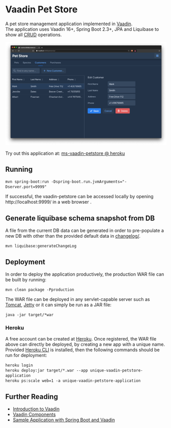 # Vaadin Pet Store

A pet store management application implemented in [Vaadin](https://vaadin.com/).  
The application uses Vaadin 16+, Spring Boot 2.3+, JPA and Liquibase to show all [CRUD](https://en.wikipedia.org/wiki/Create,_read,_update_and_delete) operations.

![Screenshot](doc/vaadin-petstore.png)

Try out this application at:
[ms-vaadin-petstore @ heroku](https://ms-vaadin-petstore.herokuapp.com/)

## Running
```
mvn spring-boot:run -Dspring-boot.run.jvmArguments="-Dserver.port=9999"
```
If successful, the vaadin-petstore can be accessed locally by opening http://localhost:9999/ in a web browser . 

## Generate liquibase schema snapshot from DB
A file from the current DB data can be generated in order to pre-populate a new DB with other than the provided default data in [changelog/](src/main/resources/db/changelog/). 
```
mvn liquibase:generateChangeLog
```

## Deployment 

In order to deploy the application productively, the production WAR file can be built by running:
```
mvn clean package -Pproduction
```

The WAR file can be deployed in any servlet-capable server such as [Tomcat](http://tomcat.apache.org/), [Jetty](https://www.eclipse.org/jetty/) or it can simply be run as a JAR file:
```
java -jar target/*war
```

### Heroku
A free account can be created at [Heroku](https://heroku.com/). Once registered, the WAR file above can directly be deployed, by creating a new app with a unique name.
Provided [Heroku CLI](https://devcenter.heroku.com/articles/heroku-command-line) is installed, then the following commands should be run for deployment:
```
heroku login
heroku deploy:jar target/*.war --app unique-vaadin-petstore-application
heroku ps:scale web=1 -a unique-vaadin-petstore-application
```

## Further Reading

- [Introduction to Vaadin](https://www.baeldung.com/vaadin)
- [Vaadin Components](https://vaadin.com/components)
- [Sample Application with Spring Boot and Vaadin](https://www.baeldung.com/spring-boot-vaadin)
